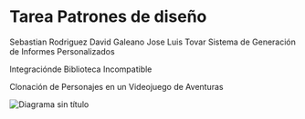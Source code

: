 # Tarea Patrones de diseño
Sebastian Rodriguez
David Galeano
Jose Luis Tovar
Sistema de Generación de Informes Personalizados

Integraciónde Biblioteca Incompatible

Clonación de Personajes en un Videojuego de Aventuras

![Diagrama sin título](https://github.com/Sebas0990/tarea-patrones/assets/88167644/a52cc516-78b1-413b-b2a8-46b766f97e4d)
